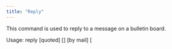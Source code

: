 ```yaml
---
title: "Reply"
---
```


This command is used to reply to a message on a bulletin board.

Usage: reply \[quoted\] \[<number>\] \[by mail\] \[

<title>

\]

If <number> is omitted (or replaced by some abbreviation of the word
"last") you reply to the last message you read.

If

<title>

is omitted your message will have the title of the message you are
replying to with "Re: " prepended to it.

If you include the word "quoted", the messages you are replying to will
be included quoted using "\> ".

If you write "by mail", you will instead send a private mail to the
author. Example:

` reply 123 by mail             reply to message 123 by mail`
` rep q b m                     reply quoted to last message by mail`

Obviously, you must be in the same room as the board you wish to write
on for this command to work.

See also: [Boards](Boards "wikilink"), [Mark](Mark "wikilink"),
[Read](Read "wikilink"), [Tail](Tail "wikilink"),
[Write](Write "wikilink")
